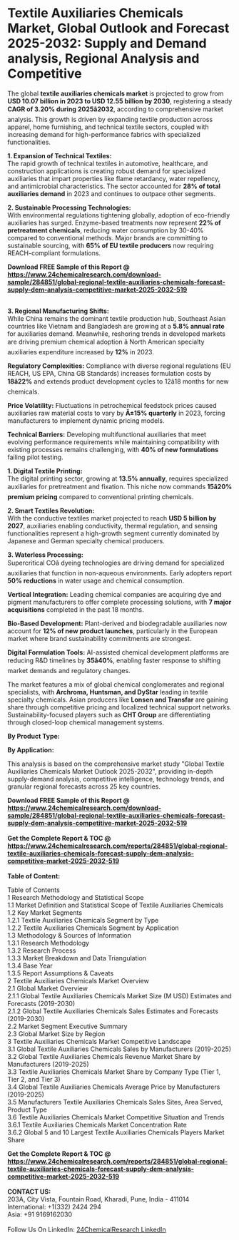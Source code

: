 <h1>Textile Auxiliaries Chemicals Market, Global Outlook and Forecast 2025-2032: Supply and Demand analysis, Regional Analysis and Competitive</h1><p>The global <strong>textile auxiliaries chemicals market</strong> is projected to grow from <strong>USD 10.07 billion in 2023 to USD 12.55 billion by 2030</strong>, registering a steady <strong>CAGR of 3.20% during 2025â2032</strong>, according to comprehensive market analysis. This growth is driven by expanding textile production across apparel, home furnishing, and technical textile sectors, coupled with increasing demand for high-performance fabrics with specialized functionalities.</p><p><strong>1. Expansion of Technical Textiles:</strong><br>
The rapid growth of technical textiles in automotive, healthcare, and construction applications is creating robust demand for specialized auxiliaries that impart properties like flame retardancy, water repellency, and antimicrobial characteristics. The sector accounted for <strong>28% of total auxiliaries demand</strong> in 2023 and continues to outpace other segments.</p><p><strong>2. Sustainable Processing Technologies:</strong><br>
With environmental regulations tightening globally, adoption of eco-friendly auxiliaries has surged. Enzyme-based treatments now represent <strong>22% of pretreatment chemicals</strong>, reducing water consumption by 30-40% compared to conventional methods. Major brands are committing to sustainable sourcing, with <strong>65% of EU textile producers</strong> now requiring REACH-compliant formulations.</p><div><b>Download FREE Sample of this Report @ 
            <a href="https://www.24chemicalresearch.com/download-sample/284851/global-regional-textile-auxiliaries-chemicals-forecast-supply-dem-analysis-competitive-market-2025-2032-519">
            https://www.24chemicalresearch.com/download-sample/284851/global-regional-textile-auxiliaries-chemicals-forecast-supply-dem-analysis-competitive-market-2025-2032-519</a></b></div><br><p><strong>3. Regional Manufacturing Shifts:</strong><br>
While China remains the dominant textile production hub, Southeast Asian countries like Vietnam and Bangladesh are growing at a <strong>5.8% annual rate</strong> for auxiliaries demand. Meanwhile, reshoring trends in developed markets are driving premium chemical adoption â North American specialty auxiliaries expenditure increased by <strong>12%</strong> in 2023.</p><p><strong>Regulatory Complexities:</strong> Compliance with diverse regional regulations (EU REACH, US EPA, China GB Standards) increases formulation costs by <strong>18â22%</strong> and extends product development cycles to 12â18 months for new chemicals.</p><p><strong>Price Volatility:</strong> Fluctuations in petrochemical feedstock prices caused auxiliaries raw material costs to vary by <strong>Â±15% quarterly</strong> in 2023, forcing manufacturers to implement dynamic pricing models.</p><p><strong>Technical Barriers:</strong> Developing multifunctional auxiliaries that meet evolving performance requirements while maintaining compatibility with existing processes remains challenging, with <strong>40% of new formulations</strong> failing pilot testing.</p><p><strong>1. Digital Textile Printing:</strong><br>
The digital printing sector, growing at <strong>13.5% annually</strong>, requires specialized auxiliaries for pretreatment and fixation. This niche now commands <strong>15â20% premium pricing</strong> compared to conventional printing chemicals.</p><p><strong>2. Smart Textiles Revolution:</strong><br>
With the conductive textiles market projected to reach <strong>USD 5 billion by 2027</strong>, auxiliaries enabling conductivity, thermal regulation, and sensing functionalities represent a high-growth segment currently dominated by Japanese and German specialty chemical producers.</p><p><strong>3. Waterless Processing:</strong><br>
Supercritical COâ dyeing technologies are driving demand for specialized auxiliaries that function in non-aqueous environments. Early adopters report <strong>50% reductions</strong> in water usage and chemical consumption.</p><p><strong>Vertical Integration:</strong> Leading chemical companies are acquiring dye and pigment manufacturers to offer complete processing solutions, with <strong>7 major acquisitions</strong> completed in the past 18 months.</p><p><strong>Bio-Based Development:</strong> Plant-derived and biodegradable auxiliaries now account for <strong>12% of new product launches</strong>, particularly in the European market where brand sustainability commitments are strongest.</p><p><strong>Digital Formulation Tools:</strong> AI-assisted chemical development platforms are reducing R&amp;D timelines by <strong>35â40%</strong>, enabling faster response to shifting market demands and regulatory changes.</p><p>The market features a mix of global chemical conglomerates and regional specialists, with <strong>Archroma, Huntsman, and DyStar</strong> leading in textile specialty chemicals. Asian producers like <strong>Lonsen and Transfar</strong> are gaining share through competitive pricing and localized technical support networks. Sustainability-focused players such as <strong>CHT Group</strong> are differentiating through closed-loop chemical management systems.</p><p><strong>By Product Type:</strong></p><p><strong>By Application:</strong></p><p>This analysis is based on the comprehensive market study "Global Textile Auxiliaries Chemicals Market Outlook 2025-2032", providing in-depth supply-demand analysis, competitive intelligence, technology trends, and granular regional forecasts across 25 key countries.</p><div><b>Download FREE Sample of this Report @ 
            <a href="https://www.24chemicalresearch.com/download-sample/284851/global-regional-textile-auxiliaries-chemicals-forecast-supply-dem-analysis-competitive-market-2025-2032-519">
            https://www.24chemicalresearch.com/download-sample/284851/global-regional-textile-auxiliaries-chemicals-forecast-supply-dem-analysis-competitive-market-2025-2032-519</a></b></div><br><div><b>Get the Complete Report & TOC @ 
            <a href="https://www.24chemicalresearch.com/reports/284851/global-regional-textile-auxiliaries-chemicals-forecast-supply-dem-analysis-competitive-market-2025-2032-519">
            https://www.24chemicalresearch.com/reports/284851/global-regional-textile-auxiliaries-chemicals-forecast-supply-dem-analysis-competitive-market-2025-2032-519</a></b></div><br>
            <b>Table of Content:</b><p>Table of Contents<br />
1 Research Methodology and Statistical Scope<br />
1.1 Market Definition and Statistical Scope of Textile Auxiliaries Chemicals<br />
1.2 Key Market Segments<br />
1.2.1 Textile Auxiliaries Chemicals Segment by Type<br />
1.2.2 Textile Auxiliaries Chemicals Segment by Application<br />
1.3 Methodology & Sources of Information<br />
1.3.1 Research Methodology<br />
1.3.2 Research Process<br />
1.3.3 Market Breakdown and Data Triangulation<br />
1.3.4 Base Year<br />
1.3.5 Report Assumptions & Caveats<br />
2 Textile Auxiliaries Chemicals Market Overview<br />
2.1 Global Market Overview<br />
2.1.1 Global Textile Auxiliaries Chemicals Market Size (M USD) Estimates and Forecasts (2019-2030)<br />
2.1.2 Global Textile Auxiliaries Chemicals Sales Estimates and Forecasts (2019-2030)<br />
2.2 Market Segment Executive Summary<br />
2.3 Global Market Size by Region<br />
3 Textile Auxiliaries Chemicals Market Competitive Landscape<br />
3.1 Global Textile Auxiliaries Chemicals Sales by Manufacturers (2019-2025)<br />
3.2 Global Textile Auxiliaries Chemicals Revenue Market Share by Manufacturers (2019-2025)<br />
3.3 Textile Auxiliaries Chemicals Market Share by Company Type (Tier 1, Tier 2, and Tier 3)<br />
3.4 Global Textile Auxiliaries Chemicals Average Price by Manufacturers (2019-2025)<br />
3.5 Manufacturers Textile Auxiliaries Chemicals Sales Sites, Area Served, Product Type<br />
3.6 Textile Auxiliaries Chemicals Market Competitive Situation and Trends<br />
3.6.1 Textile Auxiliaries Chemicals Market Concentration Rate<br />
3.6.2 Global 5 and 10 Largest Textile Auxiliaries Chemicals Players Market Share </p><div><b>Get the Complete Report & TOC @ 
            <a href="https://www.24chemicalresearch.com/reports/284851/global-regional-textile-auxiliaries-chemicals-forecast-supply-dem-analysis-competitive-market-2025-2032-519">
            https://www.24chemicalresearch.com/reports/284851/global-regional-textile-auxiliaries-chemicals-forecast-supply-dem-analysis-competitive-market-2025-2032-519</a></b></div><br><b>CONTACT US:</b><br>
            203A, City Vista, Fountain Road, Kharadi, Pune, India - 411014<br>
            International: +1(332) 2424 294<br>
            Asia: +91 9169162030 <br><br>
            Follow Us On LinkedIn: <a href="https://www.linkedin.com/company/24chemicalresearch/">24ChemicalResearch LinkedIn</a>